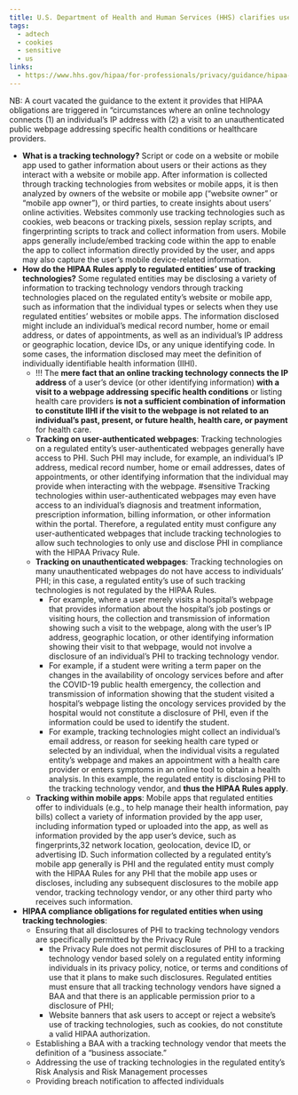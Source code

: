 ```yaml
---
title: U.S. Department of Health and Human Services (HHS) clarifies use of tracking tech by HIPAA Covered Entities
tags:
  - adtech
  - cookies
  - sensitive
  - us
links:
  - https://www.hhs.gov/hipaa/for-professionals/privacy/guidance/hipaa-online-tracking/index.html
---
```

NB: A court vacated the guidance to the extent it provides that HIPAA obligations are triggered in “circumstances where an online technology connects (1) an individual’s IP address with (2) a visit to an unauthenticated public webpage addressing specific health conditions or healthcare providers.

  - **What is a tracking technology?** Script or code on a website or mobile app used to gather information about users or their actions as they interact with a website or mobile app. After information is collected through tracking technologies from websites or mobile apps, it is then analyzed by owners of the website or mobile app (“website owner” or “mobile app owner”), or third parties, to create insights about users’ online activities. Websites commonly use tracking technologies such as cookies, web beacons or tracking pixels, session replay scripts, and fingerprinting scripts to track and collect information from users. Mobile apps generally include/embed tracking code within the app to enable the app to collect information directly provided by the user, and apps may also capture the user’s mobile device-related information.
  - **How do the HIPAA Rules apply to regulated entities’ use of tracking technologies?** Some regulated entities may be disclosing a variety of information to tracking technology vendors through tracking technologies placed on the regulated entity’s website or mobile app, such as information that the individual types or selects when they use regulated entities’ websites or mobile apps. The information disclosed might include an individual’s medical record number, home or email address, or dates of appointments, as well as an individual’s IP address or geographic location, device IDs, or any unique identifying code. In some cases, the information disclosed may meet the definition of individually identifiable health information (IIHI). 
    - !!! The **mere fact that an online tracking technology connects the IP address** of a user’s device (or other identifying information) **with a visit to a webpage addressing specific health conditions** or listing health care providers **is not a sufficient combination of information to constitute IIHI if the visit to the webpage is not related to an individual’s past, present, or future health, health care, or payment** for health care.
    - **Tracking on user-authenticated webpages**: Tracking technologies on a regulated entity’s user-authenticated webpages generally have access to PHI. Such PHI may include, for example, an individual’s IP address, medical record number, home or email addresses, dates of appointments, or other identifying information that the individual may provide when interacting with the webpage. #sensitive Tracking technologies within user-authenticated webpages may even have access to an individual’s diagnosis and treatment information, prescription information, billing information, or other information within the portal. Therefore, a regulated entity must configure any user-authenticated webpages that include tracking technologies to allow such technologies to only use and disclose PHI in compliance with the HIPAA Privacy Rule.
    - **Tracking on unauthenticated webpages**: Tracking technologies on many unauthenticated webpages do not have access to individuals’ PHI; in this case, a regulated entity’s use of such tracking technologies is not regulated by the HIPAA Rules.
      - For example, where a user merely visits a hospital’s webpage that provides information about the hospital’s job postings or visiting hours, the collection and transmission of information showing such a visit to the webpage, along with the user’s IP address, geographic location, or other identifying information showing their visit to that webpage, would not involve a disclosure of an individual’s PHI to  tracking technology vendor.
      - For example, if a student were writing a term paper on the changes in the availability of oncology services before and after the COVID-19 public health emergency, the collection and transmission of information showing that the student visited a hospital’s webpage listing the oncology services provided by the hospital would not constitute a disclosure of PHI, even if the information could be used to identify the student.
      - For example, tracking technologies might collect an individual’s email address, or reason for seeking health care typed or selected by an individual, when the individual visits a regulated entity’s webpage and makes an appointment with a health care provider or enters symptoms in an online tool to obtain a health analysis. In this example, the regulated entity is disclosing PHI to the tracking technology vendor, and **thus the HIPAA Rules apply**. 
    - **Tracking within mobile apps**: Mobile apps that regulated entities offer to individuals (e.g., to help manage their health information, pay bills) collect a variety of information provided by the app user, including information typed or uploaded into the app, as well as information provided by the app user’s device, such as fingerprints,32 network location, geolocation, device ID, or advertising ID. Such information collected by a regulated entity’s mobile app generally is PHI and the regulated entity must comply with the HIPAA Rules for any PHI that the mobile app uses or discloses, including any subsequent disclosures to the mobile app vendor, tracking technology vendor, or any other third party who receives such information.
  - **HIPAA compliance obligations for regulated entities when using tracking technologies**:
    - Ensuring that all disclosures of PHI to tracking technology vendors are specifically permitted by the Privacy Rule
      - the Privacy Rule does not permit disclosures of PHI to a tracking technology vendor based solely on a regulated entity informing individuals in its privacy policy, notice, or terms and conditions of use that it plans to make such disclosures. Regulated entities must ensure that all tracking technology vendors have signed a BAA and that there is an applicable permission prior to a disclosure of PHI;
      - Website banners that ask users to accept or reject a website’s use of tracking technologies, such as cookies, do not constitute a valid HIPAA authorization.
    - Establishing a BAA with a tracking technology vendor that meets the definition of a “business associate.”
    - Addressing the use of tracking technologies in the regulated entity’s Risk Analysis and Risk Management processes
    - Providing breach notification to affected individuals